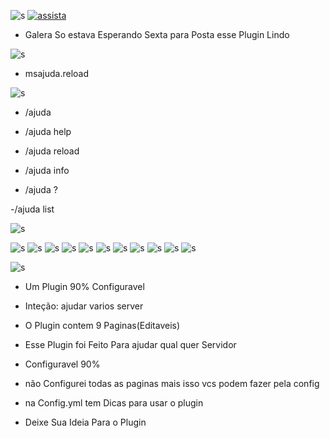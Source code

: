 ![s](https://i.imgur.com/HxlAKox.png)
[![assista](https://img.youtube.com/vi/01BlSyom5lk/maxresdefault.jpg)](https://youtu.be/01BlSyom5lk)

- Galera So estava Esperando Sexta para Posta esse Plugin Lindo 



![s](https://i.imgur.com/9zYjMm1.png)

- msajuda.reload






![s](https://i.imgur.com/JP0pNCU.png)

- /ajuda

- /ajuda help

- /ajuda reload

- /ajuda info

- /ajuda ?

-/ajuda list

![s](https://i.imgur.com/gxBlsIL.png)

![s](https://image.prntscr.com/image/Y6k5WmbcRim_WpUgl1iznQ.png)
![s](https://image.prntscr.com/image/mwFOG1rYRIaFoz6li_OG7g.png)
![s](https://image.prntscr.com/image/fHW43ArQQ3aZ4cIDGjb4Gg.png)
![s](https://image.prntscr.com/image/eUGxDJgHQketP_hlh6P-mg.png)
![s](https://image.prntscr.com/image/SoqHcCyIS12j6H7_vpWipg.png)
![s](https://image.prntscr.com/image/39BxzDJLTyGqW739PL3LtA.png)
![s](https://image.prntscr.com/image/RUHz29BvSk2Fv991HrlZTA.png)
![s](https://image.prntscr.com/image/SlOIqkhYR8a12cKzRWzrTg.png)
![s](https://image.prntscr.com/image/F9GQ_pHHQgy9P1Mu1WMt2g.png)
![s](https://image.prntscr.com/image/C8JtJeE5TcKU8VSbcHCiDA.png)
![s](https://image.prntscr.com/image/z8PHFJ1TT32lREtKer93gQ.png)



![s](https://i.imgur.com/cxmMA9P.png)

- Um Plugin 90% Configuravel

- Inteção: ajudar varios server

- O Plugin contem 9 Paginas(Editaveis)

- Esse Plugin foi Feito Para ajudar qual quer Servidor

- Configuravel 90%

- não Configurei todas as paginas mais isso vcs podem fazer pela config

- na Config.yml tem Dicas para usar o plugin

- Deixe Sua Ideia Para o Plugin
